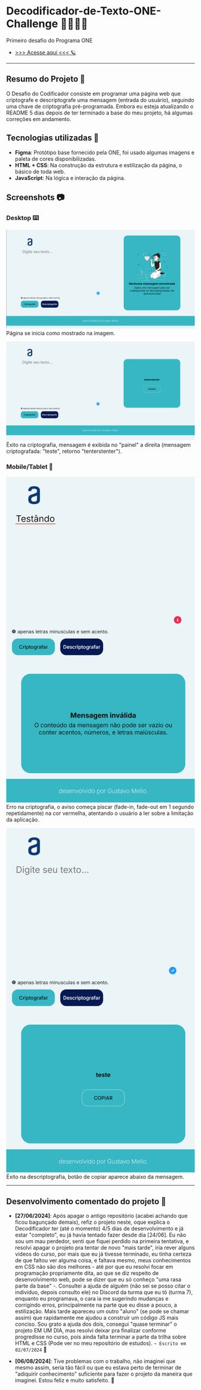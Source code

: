 # Decodificador-de-Texto-ONE-Challenge 🚀👨🏽‍💻
Primeiro desafio do Programa ONE  
* [>>> Acesse aqui <<< 🪐](https://yo-melloo.github.io/Decodificador-de-Texto-ONE-Challenge/)

---

## Resumo do Projeto 📝

O Desafio do Codificador consiste em programar uma página web que criptografe e descriptografe uma mensagem (entrada do usuário), seguindo uma chave de criptografia pré-programada. Embora eu esteja atualizando o README 5 dias depois de ter terminado a base do meu projeto, há algumas correções em andamento.

## Tecnologias utilizadas 🧰

- **Figma**: Protótipo base fornecido pela ONE, foi usado algumas imagens e paleta de cores disponibilizadas.
- **HTML + CSS**: Na construção da estrutura e estilização da página, o básico de toda web.
- **JavaScript**: Na lógica e interação da página.

## Screenshots 📷

### Desktop ⌨️

![Screenshot 1 - Desktop, ocioso](./Repo/src/screenshot1.png)
Página se inicia como mostrado na imagem.

![Screenshot 2 - Desktop, criptografando](./Repo/src/screenshot2.png)
Êxito na criptografia, mensagem é exibida no "painel" a direita (mensagem criptografada: "teste", retorno "tenterstenter").

### Mobile/Tablet 📱

![Screenshot 3 - Mobile/Tablet, descriptografando, erro](./Repo/src/screenshot3.png)
Erro na criptografia, o aviso começa piscar (fade-in, fade-out em 1 segundo repetidamente) na cor vermelha, atentando o usuário a ler sobre a limitação da aplicação.

![Screenshot 4 - Mobile/Tablet, descriptografando, êxito](Repo/src/screenshot4.png)
Êxito na descriptografia, botão de copiar aparece abaixo da mensagem.

---

## Desenvolvimento comentado do projeto 💬

- **[27/06/2024]**: Após apagar o antigo repositório (acabei achando que ficou bagunçado demais), refiz o projeto neste, oque explica o Decodificador ter (até o momento) 4/5 dias de desenvolvimento e já estar "completo", eu já havia tentado fazer desde dia [24/06]. Eu não sou um mau perdedor, senti que fiquei perdido na primeira tentativa, e resolvi apagar o projeto pra tentar de novo "mais tarde", iria rever alguns videos do curso, por mais que eu já tivesse terminado, eu tinha certeza de que faltou ver alguma coisa, e faltava mesmo, meus conhecimentos em CSS não são dos melhores - até por que eu resolvi focar em programação propriamente dita, ao que se diz respeito de desenvolvimento web, pode se dizer que eu só conheço "uma rasa parte da base" -. Consultei a ajuda de alguém (não sei se posso citar o indivíduo, depois consulto ele) no Discord da turma que eu tô (turma 7), enquanto eu programava, o cara ia me sugerindo mudanças e corrigindo erros, principalmente na parte que eu disse a pouco, a estilização. Mais tarde apareceu um outro "aluno" (se pode se chamar assim) que rapidamente me ajudou a construir um código JS mais conciso. Sou grato a ajuda dos dois, consegui "quase terminar" o projeto EM UM DIA, mas resolvi deixar pra finalizar conforme progredisse no curso, pois ainda falta terminar a parte da trilha sobre HTML e CSS (Pode ver no meu repositório de estudos). `~ Escrito em 02/07/2024` 🔺

- **[06/08/2024]**: Tive problemas com o trabalho, não imaginei que mesmo assim, seria tão fácil ou que eu estava perto de terminar de "adiquirir conhecimento" suficiente para fazer o projeto da maneira que imaginei. Estou feliz e muito satisfeito. 🔻


